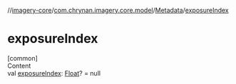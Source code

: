 //[imagery-core](../../../index.md)/[com.chrynan.imagery.core.model](../index.md)/[Metadata](index.md)/[exposureIndex](exposure-index.md)



# exposureIndex  
[common]  
Content  
val [exposureIndex](exposure-index.md): [Float](https://kotlinlang.org/api/latest/jvm/stdlib/kotlin/-float/index.html)? = null  



